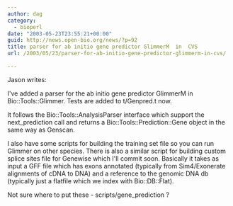 ```yaml
---
author: dag
category:
  - bioperl
date: "2003-05-23T23:55:21+00:00"
guid: http://news.open-bio.org/news/?p=92
title: parser for ab initio gene predictor GlimmerM  in  CVS
url: /2003/05/23/parser-for-ab-initio-gene-predictor-glimmerm-in-cvs/

---
```

Jason writes:

I've added a parser for the ab initio gene predictor GlimmerM in
Bio::Tools::Glimmer. Tests are added to t/Genpred.t now.

It follows the Bio::Tools::AnalysisParser interface which support the
next\_prediction call and returns a Bio::Tools::Prediction::Gene object in
the same way as Genscan.

I also have some scripts for building the training set file so you can run
Glimmer on other species. There is also a similar script for building
custom splice sites file for Genewise which I'll commit soon. Basically
it takes as input a GFF file which has exons annotated (typically from
Sim4/Exonerate alignments of cDNA to DNA) and a reference to the genomic
DNA db (typically just a flatfile which we index with Bio::DB::Flat).

Not sure where to put these - scripts/gene\_prediction ?
